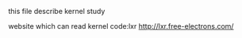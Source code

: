 this file describe kernel study

website which can read kernel code:lxr http://lxr.free-electrons.com/
